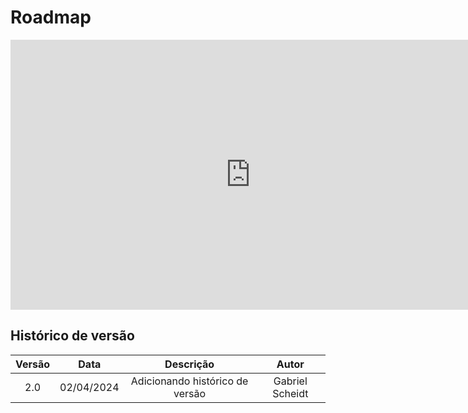 # Roadmap

<iframe width="768" height="432" src="https://miro.com/app/live-embed/uXjVKWJr9go=/?moveToViewport=-8609,-2488,15849,7588&embedId=792618065424" frameborder="0" scrolling="no" allow="fullscreen; clipboard-read; clipboard-write" allowfullscreen></iframe>

## Histórico de versão

| Versão |    Data    |                    Descrição                    |     Autor      |
|:------:|:----------:|:-----------------------------------------------:|:--------------:|
|  2.0   | 02/04/2024 | Adicionando histórico de versão                 | Gabriel Scheidt|